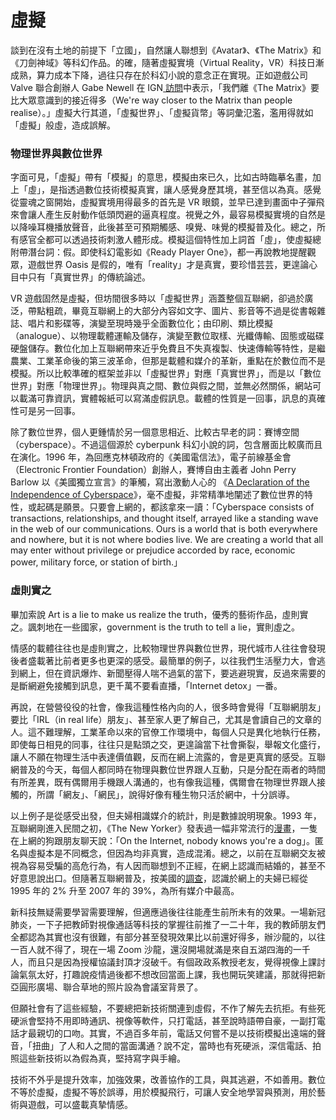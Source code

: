 # 虛擬

談到在沒有土地的前提下「立國」，自然讓人聯想到《Avatar》、《The Matrix》和《刀劍神域》等科幻作品。的確，隨著虛擬實境（Virtual Reality，VR）科技日漸成熟，算力成本下降，過往只存在於科幻小說的意念正在實現。正如遊戲公司 Valve 聯合創辦人 Gabe Newell 在 IGN[ 訪問](https://www.ign.com/articles/gabe-newell-matrix-brain-computer-interface-valve)中表示，「我們離《The Matrix》要比大眾意識到的接近得多（We're way closer to the Matrix than people realise）。」虛擬大行其道，「虛擬世界」、「虛擬貨幣」等詞彙氾濫，濫用得就如「虛擬」般虛，造成誤解。

### ‌物理世界與數位世界

‌字面可見，「虛擬」帶有「模擬」的意思，模擬由來已久，比如古時臨摹名畫，加上「虛」，是指透過數位技術模擬真實，讓人感覺身歷其境，甚至信以為真。感覺從靈魂之窗開始，虛擬實境用得最多的首先是 VR 眼鏡，並早已達到畫面中子彈飛來會讓人產生反射動作低頭閃避的逼真程度。視覺之外，最容易模擬實境的自然是以降噪耳機播放聲音，此後甚至可預期觸感、嗅覺、味覺的模擬普及化。總之，所有感官全都可以透過技術刺激人體形成。模擬這個特性加上詞首「虛」，使虛擬總附帶潛台詞：假。即使科幻電影如《Ready Player One》，都一再說教地提醒觀眾，遊戲世界 Oasis 是假的，唯有「reality」才是真實，要珍惜芸芸，更遑論心目中只有「真實世界」的傳統論述。

‌VR 遊戲固然是虛擬，但坊間很多時以「虛擬世界」涵蓋整個互聯網，卻過於廣泛，帶點粗疏，畢竟互聯網上的大部分內容如文字、圖片、影音等不過是從書報雜誌、唱片和影碟等，演變至現時幾乎全面數位化；由印刷、類比模擬（analogue）、以物理載體運輸及儲存，演變至數位取樣、光纖傳輸、固態或磁碟硬盤儲存。數位化加上互聯網帶來近乎免費且不失真複製、快速傳輸等特性，是繼農業、工業革命後的第三波革命，但那是載體和媒介的革新，重點在於數位而不是模擬。所以比較準確的框架並非以「虛擬世界」對應「真實世界」，而是以「數位世界」對應「物理世界」。物理與真之間、數位與假之間，並無必然關係，網站可以載滿可靠資訊，實體報紙可以寫滿虛假訊息。載體的性質是一回事，訊息的真確性可是另一回事。

‌除了數位世界，個人更鍾情於另一個意思相近、比較古早老的詞：賽博空間（cyberspace）。不過這個源於 cyberpunk 科幻小說的詞，包含層面比較廣而且在演化。1996 年，為回應克林頓政府的《美國電信法》，電子前線基金會（Electronic Frontier Foundation）創辦人，賽博自由主義者 John Perry Barlow 以《美國獨立宣言》的筆觸，寫出激動人心的 《[A Declaration of the Independence of Cyberspace](https://www.eff.org/cyberspace-independence)》，毫不虛擬，非常精準地闡述了數位世界的特性，或起碼是願景。只要會上網的，都該拿來一讀：「Cyberspace consists of transactions, relationships, and thought itself, arrayed like a standing wave in the web of our communications. Ours is a world that is both everywhere and nowhere, but it is not where bodies live. We are creating a world that all may enter without privilege or prejudice accorded by race, economic power, military force, or station of birth.」

### ‌虛則實之

‌畢加索說 Art is a lie to make us realize the truth，優秀的藝術作品，虛則實之。諷刺地在一些國家，government is the truth to tell a lie，實則虛之。

‌情感的載體往往也是虛則實之，比較物理世界與數位世界，現代城市人往往會發現後者盛載著比前者更多也更深的感受。最簡單的例子，以往我們生活壓力大，會逃到網上，但在資訊爆炸、新聞壓得人喘不過氣的當下，要逃避現實，反過來需要的是斷網避免接觸到訊息，更千萬不要看直播，「Internet detox」一番。

‌再說，在營營役役的社會，像我這種性格內向的人，很多時會覺得「互聯網朋友」要比「IRL（in real life）朋友」、甚至家人更了解自己，尤其是會讀自己的文章的人。這不難理解，工業革命以來的官僚工作環境中，每個人只是異化地執行任務，即使每日相見的同事，往往只是點頭之交，更遑論當下社會撕裂，舉報文化盛行，讓人不願在物理生活中表達價值觀，反而在網上流露的，會是更真實的感受。互聯網普及的今天，每個人都同時在物理與數位世界跟人互動，只是分配在兩者的時間有所差異，既有偶爾用手機跟人溝通的，也有像我這種，偶爾會在物理世界跟人接觸的，所謂「網友」、「網民」，說得好像有種生物只活於網中，十分誤導。

‌以上例子是從感受出發，但夫婦相識媒介的統計，則是數據說明現象。1993 年，互聯網剛進入民間之初，《The New Yorker》發表過一幅非常流行的[漫畫](https://en.wikipedia.org/wiki/On_the_Internet,_nobody_knows_you%27re_a_dog)，一隻在上網的狗跟朋友聊天說：「On the Internet, nobody knows you're a dog」。匿名與虛擬本是不同概念，但因為均非真實，造成混淆。總之，以前在互聯網交友被視為容易受騙的高危行為，有人因而聯想到不正經，在網上認識而結婚的，甚至不好意思說出口。但隨著互聯網普及，按美國的[調查](https://www.pnas.org/content/116/36/17753/tab-figures-data)，認識於網上的夫婦已經從 1995 年的 2% 升至 2007 年的 39%，為所有媒介中最高。

‌新科技無疑需要學習需要理解，但適應過後往往能產生前所未有的效果。一場新冠肺炎，一下子把教師對視像通話等科技的掌握往前推了一二十年，我的教師朋友們全都認為其實也沒有很難，有部分甚至發現效果比以前還好得多，辦沙龍的，以往一百人就不得了，現在一場 Zoom 沙龍，還沒開場就滿是來自五湖四海的一千人，而且只是因為授權協議封頂才沒破千。有個政政系教授老友，覺得視像上課討論氣氛太好，打趣說疫情過後都不想改回當面上課，我也開玩笑建議，那就得把新亞圓形廣場、聯合草地的照片設為會議室背景了。

‌但願社會有了這些經驗，不要總把新技術關連到虛假，不作了解先去抗拒。有些死硬派會堅持不用即時通訊、視像等軟件，只打電話，甚至說時語帶自豪，一副打電話才最親切的口吻。其實，不過百多年前，電話又何嘗不是以技術模擬出遠端的聲音，「扭曲」了人和人之間的當面溝通？說不定，當時也有死硬派，深信電話、拍照這些新技術以為假為真，堅持寫字與手繪。

‌技術不外乎是提升效率，加強效果，改善協作的工具，與其逃避，不如善用。數位不等於虛擬，虛擬不等於誤導，用於模擬飛行，可讓人安全地學習與預測，用於藝術與遊戲，可以盛載真摯情感。

